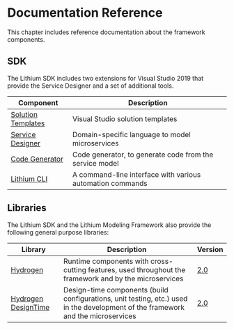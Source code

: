 # Documentation Reference

This chapter includes reference documentation about the framework components.

## SDK

The Lithium SDK includes two extensions for Visual Studio 2019 that provide the Service Designer and a set of additional tools.

| Component | Description |
| - | - |
| [Solution Templates](./sdk-2.0/solution-templates.md) | Visual Studio solution templates |
| [Service Designer](./sdk-2.0/service-designer.md) | Domain-specific language to model microservices |
| [Code Generator](./sdk-2.0/code-generator.md) | Code generator, to generate code from the service model |
| [Lithium CLI](./sdk-2.0/lithium-cli.md) | A command-line interface with various automation commands |

## Libraries

The Lithium SDK and the Lithium Modeling Framework also provide the following general purpose libraries:

| Library | Description | Version |
| - | - | - |
| [Hydrogen](./hydrogen-2.0/README.md) | Runtime components with cross-cutting features, used throughout the framework and by the microservices | [2.0](./hydrogen-2.0/README.md) |
| [Hydrogen DesignTime](./hydrogen-designtime-2.0/README.md) | Design-time components (build configurations, unit testing, etc.) used in the development of the framework and the microservices | [2.0](./hydrogen-designtime-2.0/README.md) |
